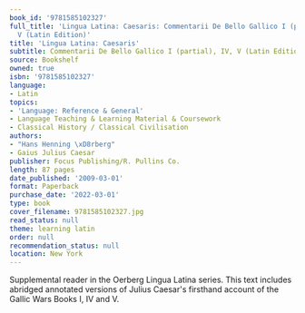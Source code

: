 ```yaml
---
book_id: '9781585102327'
full_title: 'Lingua Latina: Caesaris: Commentarii De Bello Gallico I (partial), IV,
  V (Latin Edition)'
title: 'Lingua Latina: Caesaris'
subtitle: Commentarii De Bello Gallico I (partial), IV, V (Latin Edition)
source: Bookshelf
owned: true
isbn: '9781585102327'
language:
- Latin
topics:
- 'Language: Reference & General'
- Language Teaching & Learning Material & Coursework
- Classical History / Classical Civilisation
authors:
- "Hans Henning \xD8rberg"
- Gaius Julius Caesar
publisher: Focus Publishing/R. Pullins Co.
length: 87 pages
date_published: '2009-03-01'
format: Paperback
purchase_date: '2022-03-01'
type: book
cover_filename: 9781585102327.jpg
read_status: null
theme: learning latin
order: null
recommendation_status: null
location: New York
---
```

Supplemental reader in the Oerberg Lingua Latina series. This text includes abridged annotated versions of Julius Caesar's firsthand account of the Gallic Wars Books I, IV and V.

